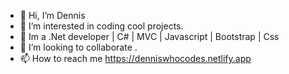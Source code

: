 - 👋 Hi, I’m Dennis
- 👀 I’m interested in coding cool projects.
- 🌱 Im a .Net developer | C# | MVC | Javascript | Bootstrap | Css
- 💞️ I’m looking to collaborate .
- 📫 How to reach me https://denniswhocodes.netlify.app


